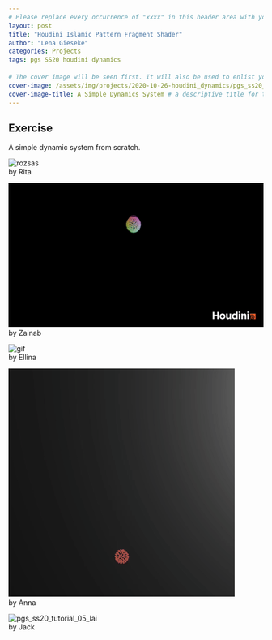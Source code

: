 ```yaml
---
# Please replace every occurrence of "xxxx" in this header area with your personal information.
layout: post
title: "Houdini Islamic Pattern Fragment Shader"
author: "Lena Gieseke"
categories: Projects
tags: pgs SS20 houdini dynamics

# The cover image will be seen first. It will also be used to enlist your project amonst others.
cover-image: /assets/img/projects/2020-10-26-houdini_dynamics/pgs_ss20_tutorial_05_lai.png # choose your desired image file format — must be supported by web browsers — only one
cover-image-title: A Simple Dynamics System # a descriptive title for the image
---
```


## Exercise

A simple dynamic system from scratch.

![rozsas](/assets/img/projects/2020-10-26-houdini_dynamics/rozsas.gif)  
by Rita

![pgs_ss20_tutorial_05_tariq](/assets/img/projects/2020-10-26-houdini_dynamics/pgs_ss20_tutorial_05_tariq.gif)  
by Zainab


![gif](/assets/img/projects/2020-10-26-houdini_dynamics/gif.gif)  
by Ellina


![pgs_ss20_tutorial_05_eschenbacher_02](/assets/img/projects/2020-10-26-houdini_dynamics/pgs_ss20_tutorial_05_eschenbacher_02.gif)  
by Anna

![pgs_ss20_tutorial_05_lai](/assets/img/projects/2020-10-26-houdini_dynamics/pgs_ss20_tutorial_05_lai.gif)  
by Jack





